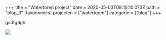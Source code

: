 +++
title = "Watertoren project"
date = 2020-05-03T08:10:10.073Z
path = "blog_3"
[taxonomies]
projecten = ["watertoren"]
categorie = ["blog"]
+++

gsdfgdgh

![](/img/uploads/kairakunda-3-.jpg)
